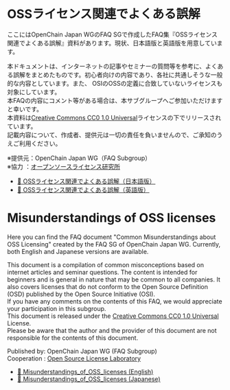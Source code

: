 # OSSライセンス関連でよくある誤解

ここにはOpenChain Japan WGのFAQ SGで作成したFAQ集『OSSライセンス関連でよくある誤解』資料があります。現状、日本語版と英語版を用意しています。
 
本ドキュメントは、インターネットの記事やセミナーの質問等を参考に、よくある誤解をまとめたものです。初心者向けの内容であり、各社に共通しそうな一般的な内容としています。また、 OSIのOSSの定義に合致していないライセンスも対象にしています。  
本FAQの内容にコメント等がある場合は、本サブグループへご参加いただけますと幸いです。  
本資料は[Creative Commons CC0 1.0 Universal](https://creativecommons.org/publicdomain/zero/1.0/legalcode)ライセンスの下でリリースされています。  
記載内容について、作成者、提供元は一切の責任を負いませんので、ご承知のうえご利用ください。  

※提供元：OpenChain Japan WG（FAQ Subgroup）  
※協力  ：[オープンソースライセンス研究所](https://www.osll.jp/)  

- [&#x1F4D6; OSSライセンス関連でよくある誤解（日本語版）](OSSライセンス関連でよくある誤解_CC0.pptx)
- [&#x1F4D6; OSSライセンス関連でよくある誤解（英語版）](Misunderstandings_of_OSS_licenses_CC0.pptx)


# Misunderstandings of OSS licenses

Here you can find the FAQ document "Common Misunderstandings about OSS Licensing" created by the FAQ SG of OpenChain Japan WG. Currently, both English and Japanese versions are available.
 
This document is a compilation of common misconceptions based on internet articles and seminar questions. The content is intended for beginners and is general in nature that may be common to all companies. It also covers licenses that do not conform to the Open Source Definition (OSD) published by the Open Source Initiative (OSI).  
If you have any comments on the contents of this FAQ, we would appreciate your participation in this subgroup.  
This document is released under the [Creative Commons CC0 1.0 Universal](https://creativecommons.org/publicdomain/zero/1.0/legalcode) License.  
Please be aware that the author and the provider of this document are not responsible for the contents of this document.  
 
Published by: OpenChain Japan WG (FAQ Subgroup)  
Cooperation : [Open Source License Laboratory](https://www.osll.jp/)  

- [&#x1F4D6; Misunderstandings_of_OSS_licenses (English)](Misunderstandings_of_OSS_licenses_CC0.pptx)
- [&#x1F4D6; Misunderstandings_of_OSS_licenses (Japanese)](OSSライセンス関連でよくある誤解_CC0.pptx)

